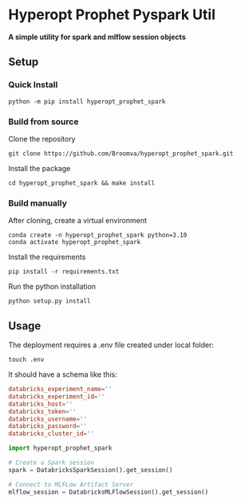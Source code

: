 # Hyperopt Prophet Pyspark Util
**A simple utility for spark and mlflow session objects**


## Setup

### Quick Install

```shell
python -m pip install hyperopt_prophet_spark
```

### Build from source

Clone the repository

```shell
git clone https://github.com/Broomva/hyperopt_prophet_spark.git
```

Install the package

``` shell
cd hyperopt_prophet_spark && make install
```

### Build manually

After cloning, create a virtual environment

```shell
conda create -n hyperopt_prophet_spark python=3.10
conda activate hyperopt_prophet_spark
```

Install the requirements

```shell
pip install -r requirements.txt
```

Run the python installation

```shell
python setup.py install
```

## Usage

The deployment requires a .env file created under local folder:

```shell
touch .env
```

It should have a schema like this:

```toml
databricks_experiment_name=''
databricks_experiment_id=''
databricks_host=''
databricks_token=''
databricks_username=''
databricks_password=''
databricks_cluster_id=''
```

```python
import hyperopt_prophet_spark 

# Create a Spark session
spark = DatabricksSparkSession().get_session()

# Connect to MLFLow Artifact Server
mlflow_session = DatabricksMLFlowSession().get_session()
```
